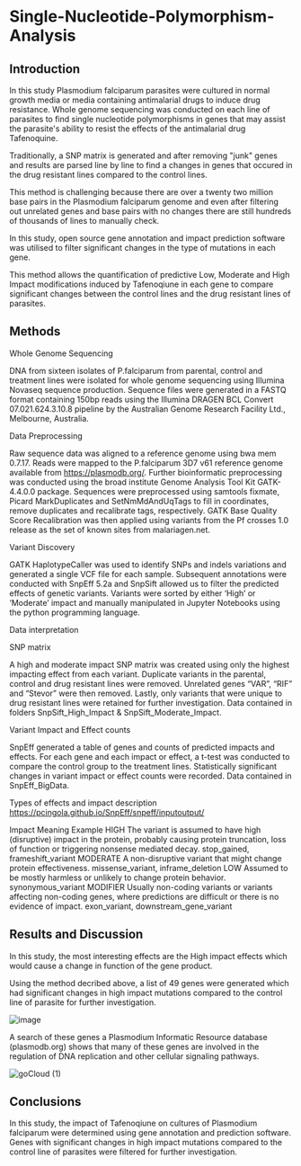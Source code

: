 # Single-Nucleotide-Polymorphism-Analysis
## Introduction

In this study Plasmodium falciparum parasites were cultured in normal growth media or media containing antimalarial drugs to induce drug resistance. Whole genome sequencing was conducted on each line of parasites to find single nucleotide polymorphisms in genes that may assist the parasite's ability to resist the effects of the antimalarial drug Tafenoquine.

Traditionally, a SNP matrix is generated and after removing "junk" genes and results are parsed line by line to find a changes in genes that occured in the drug resistant lines compared to the control lines. 

This method is challenging because there are over a twenty two million base pairs in the Plasmodium falciparum genome and even after filtering out unrelated genes and base pairs with no changes there are still hundreds of thousands of lines to manually check.

In this study, open source gene annotation and impact prediction software was utilised to filter significant changes in the type of mutations in each gene. 

This method allows the quantification of predictive Low, Moderate and High Impact modifications induced by Tafenoqiune in each gene to compare significant changes between the control lines and the drug resistant lines of parasites.


## Methods

Whole Genome Sequencing

DNA from sixteen isolates of P.falciparum from parental, control and treatment lines were isolated for whole genome sequencing using Illumina Novaseq sequence production. Sequence files were generated in a FASTQ format containing 150bp reads using the Illumina DRAGEN BCL Convert 07.021.624.3.10.8 pipeline by the Australian Genome Research Facility Ltd., Melbourne, Australia.

Data Preprocessing

Raw sequence data was aligned to a reference genome using bwa mem 0.7.17. Reads were mapped to the P.falciparum 3D7 v61 reference genome available from https://plasmodb.org/. Further bioinformatic preprocessing was conducted using the broad institute Genome Analysis Tool Kit GATK-4.4.0.0 package. Sequences were preprocessed using samtools fixmate, Picard MarkDuplicates and  SetNmMdAndUqTags to fill in coordinates, remove duplicates and recalibrate tags, respectively. GATK Base Quality Score Recalibration was then applied using variants from the Pf crosses 1.0 release as the set of known sites from malariagen.net.

Variant Discovery

GATK HaplotypeCaller was used to identify SNPs and indels variations and generated a single VCF file for each sample. Subsequent annotations were conducted with SnpEff 5.2a and SnpSift allowed us to filter the predicted effects of genetic variants. Variants were sorted by either ‘High’ or ‘Moderate’ impact and manually manipulated in Jupyter Notebooks using the python programming language. 

Data interpretation

SNP matrix

A high and moderate impact SNP matrix was created using only the highest impacting effect from each variant. Duplicate variants in the parental, control and drug resistant lines were removed. Unrelated genes “VAR”, “RIF” and “Stevor” were then removed. Lastly, only variants that were unique to drug resistant lines were retained for further investigation. Data contained in folders SnpSift_High_Impact & SnpSift_Moderate_Impact.

Variant Impact and Effect counts

SnpEff generated a table of genes and counts of predicted impacts and effects. For each gene and each impact or effect, a t-test was conducted to compare the control group to the treatment lines. Statistically significant changes in variant impact or effect counts were recorded. Data contained in SnpEff_BigData. 

Types of effects and impact description https://pcingola.github.io/SnpEff/snpeff/inputoutput/

Impact	Meaning	Example
HIGH	The variant is assumed to have high (disruptive) impact in the protein, probably causing protein truncation, loss of function or triggering nonsense mediated decay.	stop_gained, frameshift_variant
MODERATE	A non-disruptive variant that might change protein effectiveness.	missense_variant, inframe_deletion
LOW	Assumed to be mostly harmless or unlikely to change protein behavior.	synonymous_variant
MODIFIER	Usually non-coding variants or variants affecting non-coding genes, where predictions are difficult or there is no evidence of impact.	exon_variant, downstream_gene_variant


## Results and Discussion
In this study, the most interesting effects are the High impact effects which would cause a change in function of the gene product.

Using the method decribed above, a list of 49 genes were generated which had significant changes in high impact mutations compared to the control line of parasite for further investigation. 

![image](https://github.com/user-attachments/assets/f1e3843f-b30a-4162-a089-14a976029a00)

A search of these genes a Plasmodium Informatic Resource database (plasmodb.org) shows that many of these genes are involved in the regulation of DNA replication and other cellular signaling pathways. 

![goCloud (1)](https://github.com/user-attachments/assets/57bb459b-d8ab-47f1-95dc-000f0bdb7ca0)


## Conclusions

In this study, the impact of Tafenoqiune on cultures of Plasmodium falciparum were determined using gene annotation and prediction software. Genes with significant changes in high impact mutations compared to the control line of parasites were filtered for further investigation.



